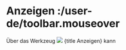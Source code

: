 # Anzeigen :/user-de/toolbar.mouseover

Über das Werkzeug ![](gbd-icon-anzeige-01.svg) {title Anzeigen} kann  

